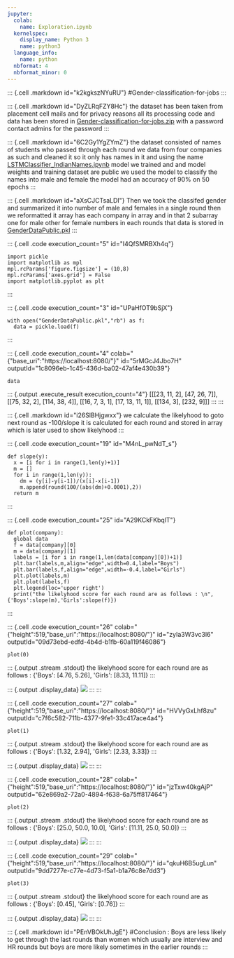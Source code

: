 ```yaml
---
jupyter:
  colab:
    name: Exploration.ipynb
  kernelspec:
    display_name: Python 3
    name: python3
  language_info:
    name: python
  nbformat: 4
  nbformat_minor: 0
---
```


::: {.cell .markdown id="k2kgkszNYuRU"}
\#Gender-classification-for-jobs
:::

::: {.cell .markdown id="DyZLRqFZY8Hc"}
the dataset has been taken from placement cell mails and for privacy
reasons all its processing code and data has been stored in
[Gender-classification-for-jobs.zip](Gender-classification-for-jobs.zip)
with a password contact admins for the password
:::

::: {.cell .markdown id="6C2Gy1YgZYmZ"}
the dataset consisted of names of students who passed through each round
we data from four companies as such and cleaned it so it only has names
in it and using the name
[LSTMClassifier_IndianNames.ipynb](LSTMClassifier_IndianNames.ipynb)
model we trained and and model weights and training dataset are public
we used the model to classify the names into male and female the model
had an accuracy of 90% on 50 epochs
:::

::: {.cell .markdown id="aXsCJCTsaLDI"}
Then we took the classifed gender and summarized it into number of male
and females in a single round then we reformatted it array has each
company in array and in that 2 subarray one for male other for female
numbers in each rounds that data is stored in
[GenderDataPublic.pkl](GenderDataPublic.pkl)
:::

::: {.cell .code execution_count="5" id="I4QfSMRBXh4q"}
``` {.python}
import pickle
import matplotlib as mpl
mpl.rcParams['figure.figsize'] = (10,8)
mpl.rcParams['axes.grid'] = False
import matplotlib.pyplot as plt
```
:::

::: {.cell .code execution_count="3" id="UPaHfOT9bSjX"}
``` {.python}
with open("GenderDataPublic.pkl","rb") as f:
  data = pickle.load(f)
```
:::

::: {.cell .code execution_count="4" colab="{\"base_uri\":\"https://localhost:8080/\"}" id="5rMGcJ4Jbo7H" outputId="1c8096eb-1c45-436d-ba02-47af4e430b39"}
``` {.python}
data
```

::: {.output .execute_result execution_count="4"}
    [[[23, 11, 2], [47, 26, 7]],
     [[75, 32, 2], [114, 38, 4]],
     [[16, 7, 3, 1], [17, 13, 11, 1]],
     [[134, 3], [232, 9]]]
:::
:::

::: {.cell .markdown id="i26SlBHjgwxx"}
we calculate the likelyhood to goto next round as -100/slope it is
calculated for each round and stored in array which is later used to
show likelyhood
:::

::: {.cell .code execution_count="19" id="M4nL_pwNdT_s"}
``` {.python}
def slope(y):
  x = [i for i in range(1,len(y)+1)]
  m = []
  for i in range(1,len(y)):
    dm = (y[i]-y[i-1])/(x[i]-x[i-1])
    m.append(round(100/(abs(dm)+0.0001),2))
  return m
```
:::

::: {.cell .code execution_count="25" id="A29KCkFKbqlT"}
``` {.python}
def plot(company):
  global data
  f = data[company][0]
  m = data[company][1]
  labels = [i for i in range(1,len(data[company][0])+1)]
  plt.bar(labels,m,align="edge",width=0.4,label="Boys")
  plt.bar(labels,f,align="edge",width=-0.4,label="Girls")
  plt.plot(labels,m)
  plt.plot(labels,f)
  plt.legend(loc='upper right')
  print("the likelyhood score for each round are as follows : \n", {'Boys':slope(m),'Girls':slope(f)})
```
:::

::: {.cell .code execution_count="26" colab="{\"height\":519,\"base_uri\":\"https://localhost:8080/\"}" id="zyIa3W3vc3l6" outputId="09d73ebd-edfd-4b4d-b1fb-60a119f46086"}
``` {.python}
plot(0)
```

::: {.output .stream .stdout}
    the likelyhood score for each round are as follows : 
     {'Boys': [4.76, 5.26], 'Girls': [8.33, 11.11]}
:::

::: {.output .display_data}
![](vertopal_0823da23216241f4adcbc2215b62ef40/ff0b8b9b44b2a2704dd261bf70db84ef700e896d.png)
:::
:::

::: {.cell .code execution_count="27" colab="{\"height\":519,\"base_uri\":\"https://localhost:8080/\"}" id="HVVyGxLhf8zu" outputId="c7f6c582-711b-4377-9fe1-33c417ace4a4"}
``` {.python}
plot(1)
```

::: {.output .stream .stdout}
    the likelyhood score for each round are as follows : 
     {'Boys': [1.32, 2.94], 'Girls': [2.33, 3.33]}
:::

::: {.output .display_data}
![](vertopal_0823da23216241f4adcbc2215b62ef40/a812d0362dc74eb9308ab62623d9177e45bc7263.png)
:::
:::

::: {.cell .code execution_count="28" colab="{\"height\":519,\"base_uri\":\"https://localhost:8080/\"}" id="jzTxw40kgAjP" outputId="62e869a2-72a0-4894-f638-6a75ff817464"}
``` {.python}
plot(2)
```

::: {.output .stream .stdout}
    the likelyhood score for each round are as follows : 
     {'Boys': [25.0, 50.0, 10.0], 'Girls': [11.11, 25.0, 50.0]}
:::

::: {.output .display_data}
![](vertopal_0823da23216241f4adcbc2215b62ef40/a2e12f1654768a6c29131a4eedbf466d94b55956.png)
:::
:::

::: {.cell .code execution_count="29" colab="{\"height\":519,\"base_uri\":\"https://localhost:8080/\"}" id="qkuH6B5ugLun" outputId="9dd7277e-c77e-4d73-f5a1-b1a76c8e7dd3"}
``` {.python}
plot(3)
```

::: {.output .stream .stdout}
    the likelyhood score for each round are as follows : 
     {'Boys': [0.45], 'Girls': [0.76]}
:::

::: {.output .display_data}
![](vertopal_0823da23216241f4adcbc2215b62ef40/efa1b4986a1476af3875c843bb04a79ed72c777c.png)
:::
:::

::: {.cell .markdown id="PEnVBOkUhJgE"}
\#Conclusion : Boys are less likely to get through the last rounds than
women which usually are interview and HR rounds but boys are more likely
sometimes in the earlier rounds
:::
